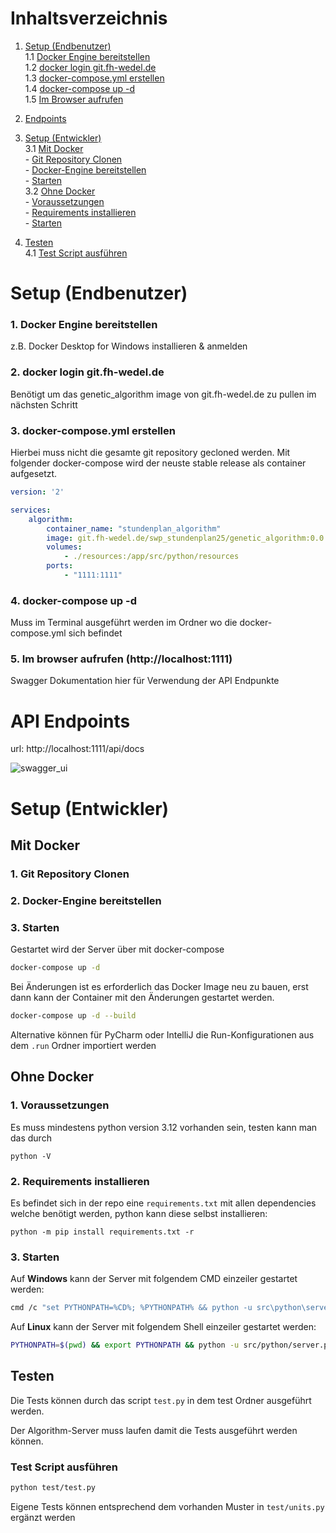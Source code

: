 # Inhaltsverzeichnis

1. [Setup (Endbenutzer)](#setup-endbenutzer)  
   1.1 [Docker Engine bereitstellen](#1-docker-engine-bereitstellen)  
   1.2 [docker login git.fh-wedel.de](#2-docker-login-gitfh-wedelde)  
   1.3 [docker-compose.yml erstellen](#3-docker-composeyml-erstellen)  
   1.4 [docker-compose up -d](#4-docker-compose-up--d)  
   1.5 [Im Browser aufrufen](#5-im-browser-aufrufen)  

2. [Endpoints](#endpoints)  

3. [Setup (Entwickler)](#setup-entwickler)  
   3.1 [Mit Docker](#mit-docker)  
       - [Git Repository Clonen](#1-git-repository-clonen)  
       - [Docker-Engine bereitstellen](#2-docker-engine-bereitstellen)  
       - [Starten](#3-starten)  
   3.2 [Ohne Docker](#ohne-docker)  
       - [Voraussetzungen](#1-voraussetzungen)  
       - [Requirements installieren](#2-requirements-installieren)  
       - [Starten](#3-starten)  

4. [Testen](#testen)  
   4.1 [Test Script ausführen](#test-script-ausführen)  

# Setup (Endbenutzer)

### 1. Docker Engine bereitstellen 

z.B. Docker Desktop for Windows installieren & anmelden

### 2. docker login git.fh-wedel.de

Benötigt um das genetic_algorithm image von git.fh-wedel.de zu pullen im nächsten Schritt

### 3. docker-compose.yml erstellen  

Hierbei muss nicht die gesamte git repository gecloned werden. Mit folgender docker-compose wird der neuste stable release als container aufgesetzt.

```yml
version: '2'

services:
    algorithm:
        container_name: "stundenplan_algorithm"
        image: git.fh-wedel.de/swp_stundenplan25/genetic_algorithm:0.0.5
        volumes:
            - ./resources:/app/src/python/resources
        ports:
            - "1111:1111"
```

### 4. docker-compose up -d

Muss im Terminal ausgeführt werden im Ordner wo die docker-compose.yml sich befindet

### 5. Im browser aufrufen (http://localhost:1111)

Swagger Dokumentation hier für Verwendung der API Endpunkte

# API Endpoints

url: http://localhost:1111/api/docs

![swagger_ui](https://i.gyazo.com/927fd85973de5f6aa629f4d59f63fb71.png)

# Setup (Entwickler)

## Mit Docker

### 1. Git Repository Clonen

### 2. Docker-Engine bereitstellen

### 3. Starten
Gestartet wird der Server über mit docker-compose
```sh
docker-compose up -d
```

Bei Änderungen ist es erforderlich das Docker Image neu zu bauen, erst dann kann der Container mit den Änderungen gestartet werden.
```sh
docker-compose up -d --build
```

Alternative können für PyCharm oder IntelliJ die Run-Konfigurationen aus dem `.run` Ordner importiert werden

## Ohne Docker

### 1. Voraussetzungen
Es muss mindestens python version 3.12 vorhanden sein, testen kann man das durch
```
python -V
```

### 2. Requirements installieren
Es befindet sich in der repo eine `requirements.txt` mit allen dependencies welche benötigt werden, python kann diese selbst installieren:
```
python -m pip install requirements.txt -r
```

### 3. Starten
Auf **Windows** kann der Server mit folgendem CMD einzeiler gestartet werden:
```sh
cmd /c "set PYTHONPATH=%CD%; %PYTHONPATH% && python -u src\python\server.py" 
```

Auf **Linux** kann der Server mit folgendem Shell einzeiler gestartet werden:
```sh
PYTHONPATH=$(pwd) && export PYTHONPATH && python -u src/python/server.py
```

## Testen
Die Tests können durch das script `test.py` in dem test Ordner ausgeführt werden.

Der Algorithm-Server muss laufen damit die Tests ausgeführt werden können. 

### Test Script ausführen
```sh
python test/test.py
```

Eigene Tests können entsprechend dem vorhanden Muster in `test/units.py` ergänzt werden
